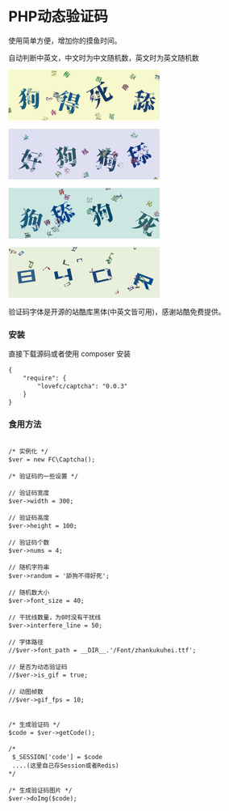 # PHP动态验证码

使用简单方便，增加你的摸鱼时间。

自动判断中英文，中文时为中文随机数，英文时为英文随机数

![avatar](/image/1.gif) 

![avatar](/image/2.gif)

![avatar](/image/3.gif)

![avatar](/image/4.gif)

验证码字体是开源的站酷库黑体(中英文皆可用)，感谢站酷免费提供。

### 安装

直接下载源码或者使用 composer 安装

````
{
    "require": {
        "lovefc/captcha": "0.0.3"
    }		
}
````

### 食用方法

````

/* 实例化 */
$ver = new FC\Captcha();

/* 验证码的一些设置 */

// 验证码宽度
$ver->width = 300;

// 验证码高度
$ver->height = 100;

// 验证码个数
$ver->nums = 4;

// 随机字符串
$ver->random = '舔狗不得好死';

// 随机数大小
$ver->font_size = 40;

// 干扰线数量，为0时没有干扰线
$ver->interfere_line = 50;

// 字体路径
//$ver->font_path = __DIR__.'/Font/zhankukuhei.ttf';

// 是否为动态验证码
//$ver->is_gif = true;

// 动图帧数
//$ver->gif_fps = 10;


/* 生成验证码 */
$code = $ver->getCode();

/*
 $_SESSION['code'] = $code
 ....(这里自己存Session或者Redis)
*/

/* 生成验证码图片 */
$ver->doImg($code);

````

